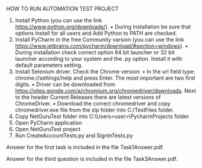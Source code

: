 HOW TO RUN AUTOMATION TEST PROJECT
1.	Install Python (you can use the link https://www.python.org/downloads/).
•	During installation be sure that options Install for all users and Add Python to PATH are checked.
2.	Install PyCharm in the free Community varsion (you can use the link https://www.jetbrains.com/pycharm/download/#section=windows).
•	During installation check correct option 64 bit launcher or 32 bit launcher according to your system and the .py option. Install it with default parameters setting.
3.	Install Selenium driver. Check the Chrome version:
•	In the url field type: chrome://settings/help and press Enter. The most important are two first digits.
•	Driver can be downloaded from https://sites.google.com/a/chromium.org/chromedriver/downloads. Next to the header Current Releases there are latest versions of ChromeDriver.
•	Download the correct chromedriver and copy chromedriver.exe file from the zip folder into C:/TestFiles folder.
4.	Copy NetGuruTest folder into C:\Users\<user>\PycharmProjects folder
5.	Open PyCharm application
6.	Open NetGuruTest project
7.	Run CreateAccountTests.py and SignInTests.py

Answer for the first task is included in the file Task1Answer.pdf.

Answer for the third question is included in the file Task3Answer.pdf.
